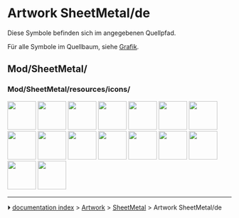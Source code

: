 # Artwork SheetMetal/de
Diese Symbole befinden sich im angegebenen Quellpfad.

Für alle Symbole im Quellbaum, siehe [Grafik](Artwork/de.md).



## Mod/SheetMetal/



### Mod/SheetMetal/resources/icons/

<img alt="" src=images/SheetMetal_AddBase.svg  style="width:64px;"> <img alt="" src=images/SheetMetal_AddBend.svg  style="width:64px;"> <img alt="" src=images/SheetMetal_AddCornerRelief.svg  style="width:64px;"> <img alt="" src=images/SheetMetal_AddCutout.svg  style="width:64px;"> <img alt="" src=images/SheetMetal_AddFoldWall.svg  style="width:64px;"> <img alt="" src=images/SheetMetal_AddJunction.svg  style="width:64px;"> <img alt="" src=images/SheetMetal_AddRelief.svg  style="width:64px;"> <img alt="" src=images/SheetMetal_AddWall.svg  style="width:64px;"> <img alt="" src=images/SheetMetal_BaseShape.svg  style="width:64px;"> <img alt="" src=images/SheetMetal_Extrude.svg  style="width:64px;"> <img alt="" src=images/SheetMetal_Forming.svg  style="width:64px;"> <img alt="" src=images/SheetMetal_SketchOnSheet.svg  style="width:64px;"> <img alt="" src=images/SheetMetal_UnattendedUnfold.svg  style="width:64px;"> <img alt="" src=images/SheetMetal_Unfold.svg  style="width:64px;"> <img alt="" src=images/SheetMetal_UnfoldUpdate.svg  style="width:64px;"> <img alt="" src=images/Sheetmetal_workbench_icon.svg  style="width:64px;">



---
⏵ [documentation index](../README.md) > [Artwork](Category_Artwork.md) > [SheetMetal](Category_SheetMetal.md) > Artwork SheetMetal/de
